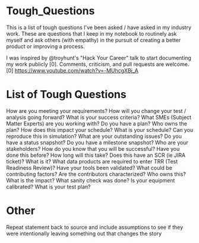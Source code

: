 # Tough_Questions
This is a list of tough questions I've been asked / have asked in my industry work. These are questions that I keep in my notebook to routinely ask myself and ask others (with empathy) in the pursuit of creating a better product or improving a process.

I was inspired by @troyhunt's "Hack Your Career" talk to start documenting my work publicly [0]. Comments, criticism, and pull requests are welcome.
[0] https://www.youtube.com/watch?v=-MUhcgXBj_A

# List of Tough Questions
How are you meeting your requirements?
How will you change your test / analysis going forward?
What is your success criteria?
What SMEs (Subject Matter Experts) are you working with?
Do you have a plan?
Who owns the plan?
How does this impact your schedule?
What is your schedule?
Can you reproduce this in simulation?
What are your outstanding issues?
Do you have a status snapshot?
Do you have a milestone snapshot?
Who are your stakeholders?
How do you know that you will be successful?
Have you done this before?
How long will this take?
Does this have an SCR (ie JIRA ticket)? What is it?
What data products are required to enter TRR (Test Readiness Review)?
Have your tools been validated?
What could be contributing factors?
Are the contributors characterized?
Who owns this?
What is the impact?
What sanity check was done?
Is your equipment calibrated?
What is your test plan?

# Other
Repeat statement back to source and include assumptions to see if they were intentionally leaving something out that changes the story
